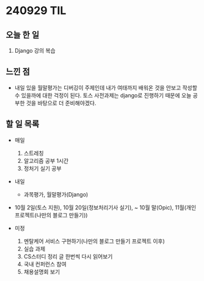 # 240929 TIL

## 오늘 한 일
1. Django 강의 복습


## 느낀 점
  - 내일 있을 월말평가는 디버깅이 주제인데 내가 여태까지 배워온 것을 안보고 작성할 수 있을까에 대한 걱정이 된다. 토스 사전과제는 django로 진행하기 때문에 오늘 공부한 것을 바탕으로 더 준비해야겠다.

## 할 일 목록
  - 매일
    1. 스트레칭
    2. 알고리즘 공부 1시간
    3. 정처기 실기 공부

  - 내일
    - 과목평가, 월말평가(Django)

  - 10월 2일(토스 지원), 10월 20일(정보처리기사 실기), ~ 10월 말(Opic), 11월(개인 프로젝트(나만의 블로그 만들기))

  - 미정
    1. 멘탈케어 서비스 구현하기(나만의 블로그 만들기 프로젝트 이후)
    2. 실습 과제
    3. CS스터디 정리 글 한번씩 다시 읽어보기
    4. 국내 컨퍼런스 참여
    5. 채용설명회 보기